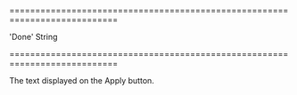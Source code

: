 ===========================================================================
<!--default-->'Done'<!--/default-->
<!--type-->String<!--/type-->
===========================================================================

<!--shortDescription-->
The text displayed on the Apply button.
<!--/shortDescription-->

<!--fullDescription-->

<!--/fullDescription-->